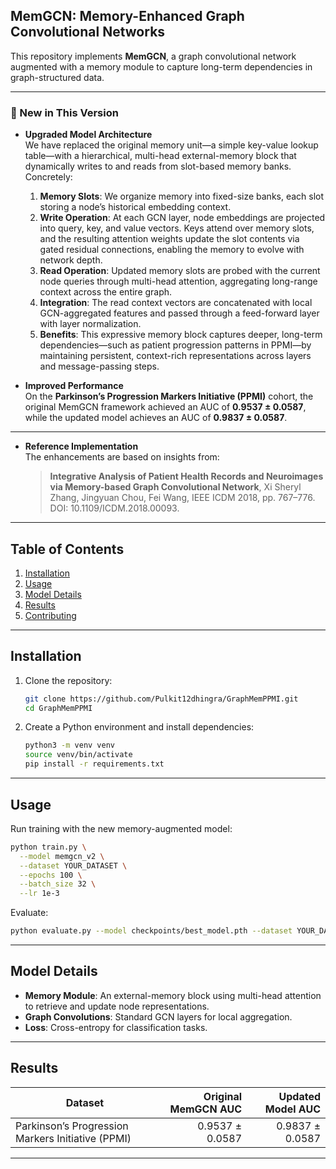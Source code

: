 ## MemGCN: Memory-Enhanced Graph Convolutional Networks

This repository implements **MemGCN**, a graph convolutional network augmented with a memory module to capture long-term dependencies in graph-structured data.

---

### 🚀 New in This Version

- **Upgraded Model Architecture**  
  We have replaced the original memory unit—a simple key-value lookup table—with a hierarchical, multi-head external-memory block that dynamically writes to and reads from slot-based memory banks. Concretely:  
  1. **Memory Slots**: We organize memory into fixed-size banks, each slot storing a node’s historical embedding context.  
  2. **Write Operation**: At each GCN layer, node embeddings are projected into query, key, and value vectors. Keys attend over memory slots, and the resulting attention weights update the slot contents via gated residual connections, enabling the memory to evolve with network depth.  
  3. **Read Operation**: Updated memory slots are probed with the current node queries through multi-head attention, aggregating long-range context across the entire graph.  
  4. **Integration**: The read context vectors are concatenated with local GCN-aggregated features and passed through a feed-forward layer with layer normalization.  
  5. **Benefits**: This expressive memory block captures deeper, long-term dependencies—such as patient progression patterns in PPMI—by maintaining persistent, context-rich representations across layers and message-passing steps.

- **Improved Performance**  
  On the **Parkinson’s Progression Markers Initiative (PPMI)** cohort, the original MemGCN framework achieved an AUC of **0.9537 ± 0.0587**, while the updated model achieves an AUC of **0.9837 ± 0.0587**.

---

- **Reference Implementation**  
  The enhancements are based on insights from:

  > **Integrative Analysis of Patient Health Records and Neuroimages via Memory-based Graph Convolutional Network**, Xi Sheryl Zhang, Jingyuan Chou, Fei Wang, IEEE ICDM 2018, pp. 767–776. DOI: 10.1109/ICDM.2018.00093.

---

## Table of Contents

1. [Installation](#installation)
2. [Usage](#usage)
3. [Model Details](#model-details)
4. [Results](#results)
5. [Contributing](#contributing)

---

## Installation

1. Clone the repository:
   ```bash
   git clone https://github.com/Pulkit12dhingra/GraphMemPPMI.git
   cd GraphMemPPMI
   ```
2. Create a Python environment and install dependencies:
   ```bash
   python3 -m venv venv
   source venv/bin/activate
   pip install -r requirements.txt
   ```

---

## Usage

Run training with the new memory-augmented model:
```bash
python train.py \
  --model memgcn_v2 \
  --dataset YOUR_DATASET \
  --epochs 100 \
  --batch_size 32 \
  --lr 1e-3
```

Evaluate:
```bash
python evaluate.py --model checkpoints/best_model.pth --dataset YOUR_DATASET
```

---

## Model Details

- **Memory Module**: An external-memory block using multi-head attention to retrieve and update node representations.
- **Graph Convolutions**: Standard GCN layers for local aggregation.
- **Loss**: Cross-entropy for classification tasks.


---

## Results

| Dataset                                              | Original MemGCN AUC | Updated Model AUC |
| ---------------------------------------------------- | ------------------: | ----------------: |
| Parkinson’s Progression Markers Initiative (PPMI)    | 0.9537 ± 0.0587     | 0.9837 ± 0.0587   |

---

